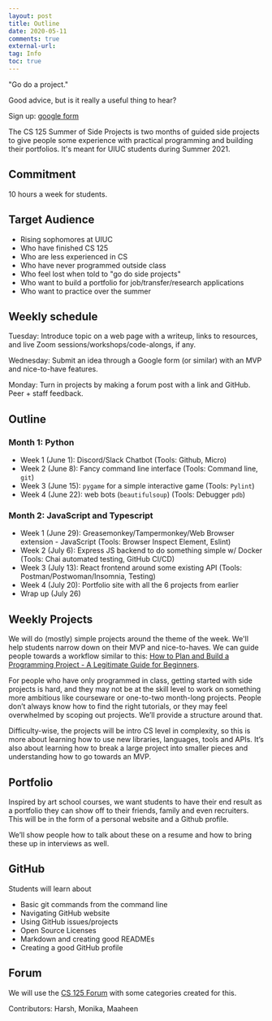 ```yaml
---
layout: post
title: Outline
date: 2020-05-11
comments: true
external-url:
tag: Info
toc: true
---
```


<!-- markdownlint-disable MD004 MD009 MD014 MD024 MD040 -->

"Go do a project."

Good advice, but is it really a useful thing to hear?

Sign up: [google form](https://forms.gle/N727zpCZKj3KiZW17)

The CS 125 Summer of Side Projects is two months of guided side projects to give people some experience with practical programming and building their portfolios. It's meant for UIUC students during Summer 2021.

## Commitment 

10 hours a week for students. 

## Target Audience

* Rising sophomores at UIUC 
* Who have finished CS 125 
* Who are less experienced in CS
* Who have never programmed outside class 
* Who feel lost when told to "go do side projects"
* Who want to build a portfolio for job/transfer/research applications
* Who want to practice over the summer

## Weekly schedule

Tuesday: Introduce topic on a web page with a writeup, links to resources, and live Zoom sessions/workshops/code-alongs, if any.

Wednesday: Submit an idea through a Google form (or similar) with an MVP and nice-to-have features.

Monday: Turn in projects by making a forum post with a link and GitHub. Peer + staff feedback.

## Outline

### Month 1: Python

* Week 1 (June 1): Discord/Slack Chatbot (Tools: Github, Micro)
* Week 2 (June 8): Fancy command line interface (Tools: Command line, `git`)
* Week 3 (June 15): `pygame` for a simple interactive game (Tools: `Pylint`)
* Week 4 (June 22): web bots (`beautifulsoup`) (Tools: Debugger `pdb`)

### Month 2: JavaScript and Typescript

* Week 1 (June 29): Greasemonkey/Tampermonkey/Web Browser extension - JavaScript (Tools: Browser Inspect Element, Eslint)
* Week 2 (July 6): Express JS backend to do something simple w/ Docker (Tools: Chai automated testing, GitHub CI/CD)
* Week 3 (July 13): React frontend around some existing API (Tools: Postman/Postwoman/Insomnia, Testing)
* Week 4 (July 20): Portfolio site with all the 6 projects from earlier
* Wrap up (July 26)

## Weekly Projects

We will do (mostly) simple projects around the theme of the week. We'll help students narrow down on their MVP and nice-to-haves. We can guide people towards a workflow similar to this: [How to Plan and Build a Programming Project - A Legitimate Guide for Beginners](https://peterlunch.com/how-to-plan-and-build-a-programming-project/).

For people who have only programmed in class, getting started with side projects is hard, and they may not be at the skill level to work on something more ambitious like courseware or one-to-two month-long projects. People don’t always know how to find the right tutorials, or they may feel overwhelmed by scoping out projects. We’ll provide a structure around that.

Difficulty-wise, the projects will be intro CS level in complexity, so this is more about learning how to use new libraries, languages, tools and APIs. It’s also about learning how to break a large project into smaller pieces and understanding how to go towards an MVP.

## Portfolio

Inspired by art school courses, we want students to have their end result as a portfolio they can show off to their friends, family and even recruiters. This will be in the form of a personal website and a Github profile. 

We’ll show people how to talk about these on a resume and how to bring these up in interviews as well.

## GitHub

Students will learn about

* Basic git commands from the command line
* Navigating GitHub website
* Using GitHub issues/projects
* Open Source Licenses
* Markdown and creating good READMEs
* Creating a good GitHub profile

## Forum

We will use the [CS 125 Forum](https://cs125-forum.cs.illinois.edu/) with some categories created for this.

Contributors: Harsh, Monika, Maaheen

